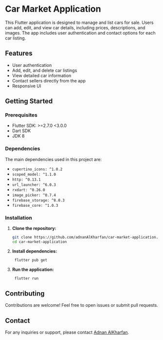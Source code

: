 # Car Market Application

This Flutter application is designed to manage and list cars for sale. Users can add, edit, and view car details, including prices, descriptions, and images. The app includes user authentication and contact options for each car listing.

## Features

- User authentication
- Add, edit, and delete car listings
- View detailed car information
- Contact sellers directly from the app
- Responsive UI

## Getting Started

### Prerequisites

- Flutter SDK: >=2.7.0 <3.0.0
- Dart SDK
- JDK 8

### Dependencies

The main dependencies used in this project are:

- `cupertino_icons: ^1.0.2`
- `scoped_model: ^1.1.0`
- `http: ^0.13.1`
- `url_launcher: ^6.0.3`
- `rxdart: ^0.26.0`
- `image_picker: ^0.7.4`
- `firebase_storage: ^8.0.3`
- `firebase_core: ^1.0.3`

### Installation

1. **Clone the repository:**
   ```sh
   git clone https://github.com/adnanAlKharfan/car-market-application.git
   cd car-market-application
   ```
   
2. **Install dependencies:**
   ```sh
    flutter pub get
   ```
     
3. **Run the application:**
   ```sh
    flutter run
   ```

## Contributing

Contributions are welcome! Feel free to open issues or submit pull requests. 

## Contact

For any inquiries or support, please contact [Adnan AlKharfan](https://github.com/adnanAlKharfan).
